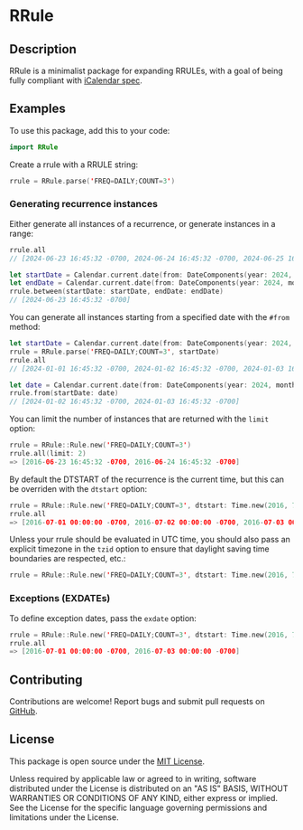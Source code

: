 # RRule

## Description

RRule is a minimalist package for expanding RRULEs, with a goal of being fully compliant with [iCalendar spec](https://tools.ietf.org/html/rfc2445).

## Examples

To use this package, add this to your code:

```swift
import RRule
```

Create a rrule with a RRULE string:

```swift
rrule = RRule.parse('FREQ=DAILY;COUNT=3')
```

### Generating recurrence instances

Either generate all instances of a recurrence, or generate instances in a range:

```swift
rrule.all
// [2024-06-23 16:45:32 -0700, 2024-06-24 16:45:32 -0700, 2024-06-25 16:45:32 -0700]

let startDate = Calendar.current.date(from: DateComponents(year: 2024, month: 6, day: 23))
let endDate = Calendar.current.date(from: DateComponents(year: 2024, month: 6, day: 24))
rrule.between(startDate: startDate, endDate: endDate)
// [2024-06-23 16:45:32 -0700]
```

You can generate all instances starting from a specified date with the `#from` method:

```swift
let startDate = Calendar.current.date(from: DateComponents(year: 2024, month: 1, day: 1))
rrule = RRule.parse('FREQ=DAILY;COUNT=3', startDate)
rrule.all
// [2024-01-01 16:45:32 -0700, 2024-01-02 16:45:32 -0700, 2024-01-03 16:45:32 -0700]

let date = Calendar.current.date(from: DateComponents(year: 2024, month: 1, day: 2))
rrule.from(startDate: date)
// [2024-01-02 16:45:32 -0700, 2024-01-03 16:45:32 -0700]
```

You can limit the number of instances that are returned with the `limit` option:

```swift
rrule = RRule::Rule.new('FREQ=DAILY;COUNT=3')
rrule.all(limit: 2)
=> [2016-06-23 16:45:32 -0700, 2016-06-24 16:45:32 -0700]
```

By default the DTSTART of the recurrence is the current time, but this can be overriden with the `dtstart` option:

```swift
rrule = RRule::Rule.new('FREQ=DAILY;COUNT=3', dtstart: Time.new(2016, 7, 1))
rrule.all
=> [2016-07-01 00:00:00 -0700, 2016-07-02 00:00:00 -0700, 2016-07-03 00:00:00 -0700]
```

Unless your rrule should be evaluated in UTC time, you should also pass an explicit timezone in the `tzid` option to ensure that daylight saving time boundaries are respected, etc.:

```swift
rrule = RRule::Rule.new('FREQ=DAILY;COUNT=3', dtstart: Time.new(2016, 7, 1), tzid: 'America/Los_Angeles')
```

### Exceptions (EXDATEs)

To define exception dates, pass the `exdate` option:

```swift
rrule = RRule::Rule.new('FREQ=DAILY;COUNT=3', dtstart: Time.new(2016, 7, 1), exdate: [DateTime.parse('2016-07-02 00:00:00 -0700'])
rrule.all
=> [2016-07-01 00:00:00 -0700, 2016-07-03 00:00:00 -0700]
```

## Contributing

Contributions are welcome! Report bugs and submit pull requests on [GitHub](https://github.com/bullet-train-co/jbuilder-schema).

## License

This package is open source under the [MIT License](https://opensource.org/licenses/MIT).

Unless required by applicable law or agreed to in writing, software
distributed under the License is distributed on an "AS IS" BASIS,
WITHOUT WARRANTIES OR CONDITIONS OF ANY KIND, either express or implied.
See the License for the specific language governing permissions and
limitations under the License.


